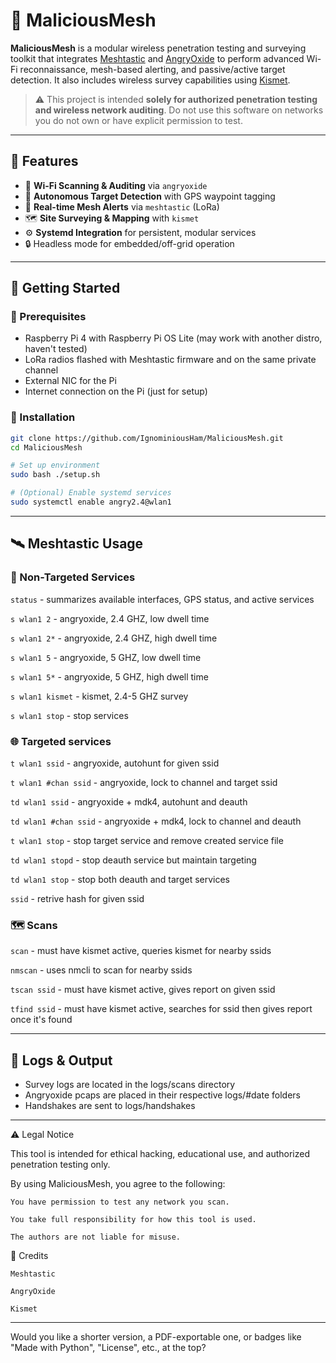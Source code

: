# 🦆 MaliciousMesh

**MaliciousMesh** is a modular wireless penetration testing and surveying toolkit that integrates [Meshtastic](https://meshtastic.org/) and [AngryOxide](https://github.com/angyroot/angryoxide) to perform advanced Wi-Fi reconnaissance, mesh-based alerting, and passive/active target detection. It also includes wireless survey capabilities using [Kismet](https://kismetwireless.net/).

> ⚠️ This project is intended **solely for authorized penetration testing and wireless network auditing**. Do not use this software on networks you do not own or have explicit permission to test.

---

## 🔧 Features

- 📡 **Wi-Fi Scanning & Auditing** via `angryoxide`
- 🎯 **Autonomous Target Detection** with GPS waypoint tagging
- 🔗 **Real-time Mesh Alerts** via `meshtastic` (LoRa)
- 🗺 **Site Surveying & Mapping** with `kismet`
- ⚙️ **Systemd Integration** for persistent, modular services
- 🔒 Headless mode for embedded/off-grid operation

---

## 🚀 Getting Started

### 🔩 Prerequisites

- Raspberry Pi 4 with Raspberry Pi OS Lite (may work with another distro, haven't tested)
- LoRa radios flashed with Meshtastic firmware and on the same private channel
- External NIC for the Pi
- Internet connection on the Pi (just for setup)

### 🔨 Installation

```bash
git clone https://github.com/IgnominiousHam/MaliciousMesh.git
cd MaliciousMesh

# Set up environment
sudo bash ./setup.sh     

# (Optional) Enable systemd services
sudo systemctl enable angry2.4@wlan1
```

---

## 🛰 Meshtastic Usage

### 🔁 Non-Targeted Services

`status` - summarizes available interfaces, GPS status, and active services

`s wlan1 2` - angryoxide, 2.4 GHZ, low dwell time

`s wlan1 2*` - angryoxide, 2.4 GHZ, high dwell time

`s wlan1 5` - angryoxide, 5 GHZ, low dwell time

`s wlan1 5*` - angryoxide, 5 GHZ, high dwell time

`s wlan1 kismet` - kismet, 2.4-5 GHZ survey

`s wlan1 stop` - stop services

### 🌐 Targeted services

`t wlan1 ssid` - angryoxide, autohunt for given ssid

`t wlan1 #chan ssid` - angryoxide, lock to channel and target ssid

`td wlan1 ssid` - angryoxide + mdk4, autohunt and deauth

`td wlan1 #chan ssid` - angryoxide + mdk4, lock to channel and deauth

`t wlan1 stop` - stop target service and remove created service file

`td wlan1 stopd` - stop deauth service but maintain targeting

`td wlan1 stop` - stop both deauth and target services

`ssid` - retrive hash for given ssid

### 🗺 Scans

`scan` - must have kismet active, queries kismet for nearby ssids

`nmscan` - uses nmcli to scan for nearby ssids

`tscan ssid` - must have kismet active, gives report on given ssid

`tfind ssid` - must have kismet active, searches for ssid then gives report once it's found

---

## 🧪 Logs & Output

 - Survey logs are located in the logs/scans directory
 - Angryoxide pcaps are placed in their respective logs/#date folders
 - Handshakes are sent to logs/handshakes

---

⚠️ Legal Notice

This tool is intended for ethical hacking, educational use, and authorized penetration testing only.

By using MaliciousMesh, you agree to the following:

    You have permission to test any network you scan.

    You take full responsibility for how this tool is used.

    The authors are not liable for misuse.

🧠 Credits

    Meshtastic

    AngryOxide

    Kismet




---

Would you like a shorter version, a PDF-exportable one, or badges like "Made with Python", "License", etc., at the top?

